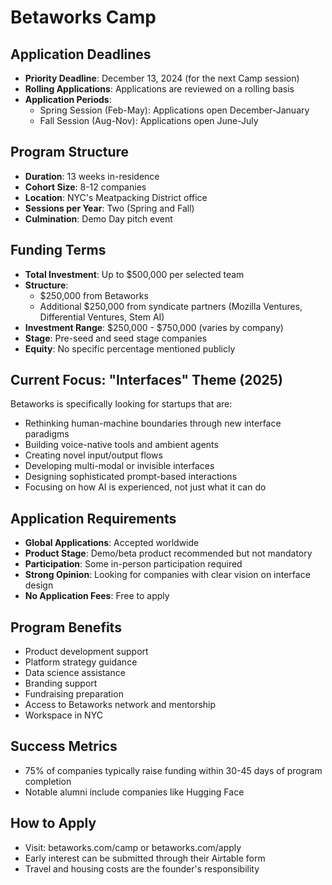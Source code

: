 # Betaworks Camp

## Application Deadlines
- **Priority Deadline**: December 13, 2024 (for the next Camp session)
- **Rolling Applications**: Applications are reviewed on a rolling basis
- **Application Periods**:
  - Spring Session (Feb-May): Applications open December-January
  - Fall Session (Aug-Nov): Applications open June-July

## Program Structure
- **Duration**: 13 weeks in-residence
- **Cohort Size**: 8-12 companies
- **Location**: NYC's Meatpacking District office
- **Sessions per Year**: Two (Spring and Fall)
- **Culmination**: Demo Day pitch event

## Funding Terms
- **Total Investment**: Up to $500,000 per selected team
- **Structure**: 
  - $250,000 from Betaworks
  - Additional $250,000 from syndicate partners (Mozilla Ventures, Differential Ventures, Stem AI)
- **Investment Range**: $250,000 - $750,000 (varies by company)
- **Stage**: Pre-seed and seed stage companies
- **Equity**: No specific percentage mentioned publicly

## Current Focus: "Interfaces" Theme (2025)
Betaworks is specifically looking for startups that are:
- Rethinking human-machine boundaries through new interface paradigms
- Building voice-native tools and ambient agents
- Creating novel input/output flows
- Developing multi-modal or invisible interfaces
- Designing sophisticated prompt-based interactions
- Focusing on how AI is experienced, not just what it can do

## Application Requirements
- **Global Applications**: Accepted worldwide
- **Product Stage**: Demo/beta product recommended but not mandatory
- **Participation**: Some in-person participation required
- **Strong Opinion**: Looking for companies with clear vision on interface design
- **No Application Fees**: Free to apply

## Program Benefits
- Product development support
- Platform strategy guidance
- Data science assistance
- Branding support
- Fundraising preparation
- Access to Betaworks network and mentorship
- Workspace in NYC

## Success Metrics
- 75% of companies typically raise funding within 30-45 days of program completion
- Notable alumni include companies like Hugging Face

## How to Apply
- Visit: betaworks.com/camp or betaworks.com/apply
- Early interest can be submitted through their Airtable form
- Travel and housing costs are the founder's responsibility